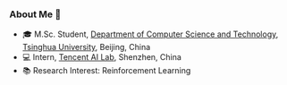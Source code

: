 ### About Me 🙌

- 🎓 M.Sc. Student, [Department of Computer Science and Technology](http://www.cs.tsinghua.edu.cn/), [Tsinghua University](https://www.tsinghua.edu.cn), Beijing, China
- 💻 Intern, [Tencent AI Lab](https://ai.tencent.com/ailab/), Shenzhen, China
- 📚 Research Interest: Reinforcement Learning
